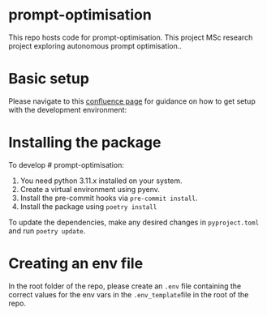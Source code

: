 # prompt-optimisation

This repo hosts code for prompt-optimisation. This project MSc research project exploring autonomous prompt optimisation..

# Basic setup

Please navigate to this [confluence page](https://zilo.atlassian.net/wiki/spaces/AML/pages/138281014/Development+Environment+Setup) for guidance on how to get setup with the development environment:

# Installing the package

To develop # prompt-optimisation:


1. You need python 3.11.x installed on your system.
2. Create a virtual environment using pyenv.
3. Install the pre-commit hooks via `pre-commit install`.
4. Install the package using `poetry install`

To update the dependencies, make any desired changes in `pyproject.toml` and run `poetry update`.

# Creating an env file

In the root folder of the repo, please create an `.env` file containing the correct values for the env vars in the `.env_template`file in the root of the repo.

